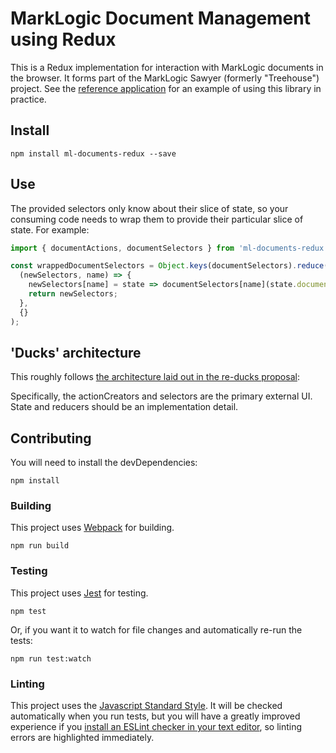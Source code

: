 # MarkLogic Document Management using Redux

This is a Redux implementation for interaction with MarkLogic documents in the browser. It forms part of the MarkLogic Sawyer (formerly "Treehouse") project. See the [reference application](https://project.marklogic.com/repo/projects/NACW/repos/ml-treehouse/browse) for an example of using this library in practice.

## Install

    npm install ml-documents-redux --save

## Use

The provided selectors only know about their slice of state, so your consuming code needs to wrap them to provide their particular slice of state. For example:

```javascript
import { documentActions, documentSelectors } from 'ml-documents-redux';

const wrappedDocumentSelectors = Object.keys(documentSelectors).reduce(
  (newSelectors, name) => {
    newSelectors[name] = state => documentSelectors[name](state.documents)
    return newSelectors;
  },
  {}
);
```

## 'Ducks' architecture

This roughly follows [the architecture laid out in the re-ducks proposal]( https://github.com/alexnm/re-ducks/blob/f28ecc59d43542b8353948ede0cd3a059ca177dd/README.md):

Specifically, the actionCreators and selectors are the primary external UI. State and reducers should be an implementation detail.

## Contributing

You will need to install the devDependencies:

    npm install

### Building

This project uses [Webpack](https://webpack.js.org/) for building.

    npm run build

### Testing

This project uses [Jest](https://facebook.github.io/jest/) for testing.

    npm test

Or, if you want it to watch for file changes and automatically re-run the tests:

    npm run test:watch

### Linting

This project uses the [Javascript Standard Style](https://standardjs.com/). It will be checked automatically when you run tests, but you will have a greatly improved experience if you [install an ESLint checker in your text editor](https://eslint.org/docs/user-guide/integrations#editors), so linting errors are highlighted immediately.
